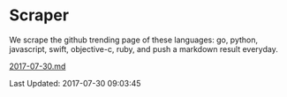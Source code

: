 # Scraper

We scrape the github trending page of these languages: go, python, javascript, swift, objective-c, ruby, and push a markdown result everyday.

[2017-07-30.md](https://github.com/henson/Scraper/blob/master/2017-07-30.md)

Last Updated: 2017-07-30 09:03:45